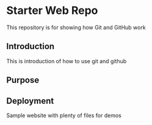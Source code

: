 # Starter Web Repo

This repository is for showing how Git and GitHub work
## Introduction

This is introduction of how to use git and github

## Purpose
 
## Deployment 

Sample website with plenty of files for demos
